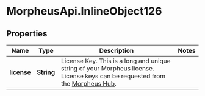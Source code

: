 # MorpheusApi.InlineObject126

## Properties

Name | Type | Description | Notes
------------ | ------------- | ------------- | -------------
**license** | **String** | License Key. This is a long and unique string of your Morpheus license. License keys can be requested from the [Morpheus Hub](https://morpheushub.com). | 


